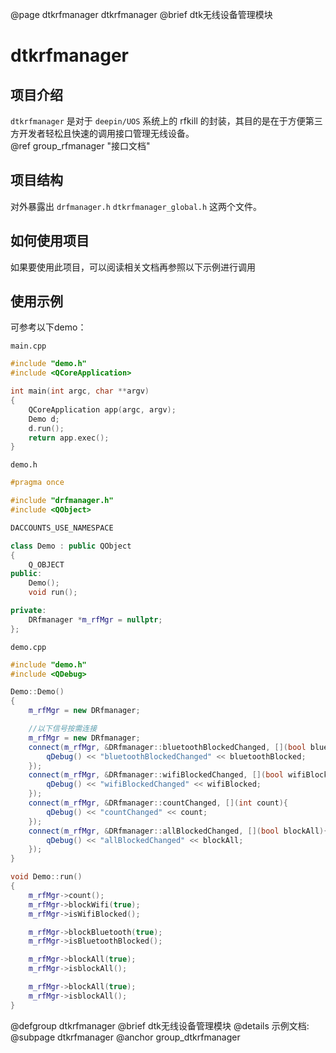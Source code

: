 @page dtkrfmanager dtkrfmanager
@brief dtk无线设备管理模块

# dtkrfmanager

## 项目介绍

`dtkrfmanager` 是对于 `deepin/UOS` 系统上的 rfkill 的封装，其目的是在于方便第三方开发者轻松且快速的调用接口管理无线设备。<br>
@ref group_rfmanager "接口文档"

## 项目结构

对外暴露出 `drfmanager.h` `dtkrfmanager_global.h` 这两个文件。

## 如何使用项目

如果要使用此项目，可以阅读相关文档再参照以下示例进行调用

## 使用示例

可参考以下demo：

`main.cpp`

```cpp
#include "demo.h"
#include <QCoreApplication>

int main(int argc, char **argv)
{
    QCoreApplication app(argc, argv);
    Demo d;
    d.run();
    return app.exec();
}
```

`demo.h`

```cpp
#pragma once

#include "drfmanager.h"
#include <QObject>

DACCOUNTS_USE_NAMESPACE

class Demo : public QObject
{
    Q_OBJECT
public:
    Demo();
    void run();

private:
    DRfmanager *m_rfMgr = nullptr;
};
```

`demo.cpp`

```cpp
#include "demo.h"
#include <QDebug>

Demo::Demo()
{
    m_rfMgr = new DRfmanager;

    //以下信号按需连接
    m_rfMgr = new DRfmanager;
    connect(m_rfMgr, &DRfmanager::bluetoothBlockedChanged, [](bool bluetoothBlocked){
        qDebug() << "bluetoothBlockedChanged" << bluetoothBlocked;
    });
    connect(m_rfMgr, &DRfmanager::wifiBlockedChanged, [](bool wifiBlocked){
        qDebug() << "wifiBlockedChanged" << wifiBlocked;
    });
    connect(m_rfMgr, &DRfmanager::countChanged, [](int count){
        qDebug() << "countChanged" << count;
    });
    connect(m_rfMgr, &DRfmanager::allBlockedChanged, [](bool blockAll){
        qDebug() << "allBlockedChanged" << blockAll;
    });
}

void Demo::run()
{
    m_rfMgr->count();
    m_rfMgr->blockWifi(true);
    m_rfMgr->isWifiBlocked();

    m_rfMgr->blockBluetooth(true);
    m_rfMgr->isBluetoothBlocked();

    m_rfMgr->blockAll(true);
    m_rfMgr->isblockAll();

    m_rfMgr->blockAll(true);
    m_rfMgr->isblockAll();
}
```
@defgroup dtkrfmanager
@brief dtk无线设备管理模块
@details 示例文档:
@subpage dtkrfmanager
@anchor group_dtkrfmanager
